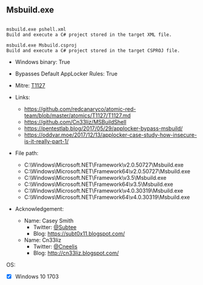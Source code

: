 ## Msbuild.exe
```

msbuild.exe pshell.xml
Build and execute a C# project stored in the target XML file.

msbuild.exe Msbuild.csproj
Build and execute a C# project stored in the target CSPROJ file.
```
* Windows binary: True   
* Bypasses Default AppLocker Rules: True   
* Mitre: [T1127](https://attack.mitre.org/wiki/Technique/T1127)   
   
* Links:   
  * https://github.com/redcanaryco/atomic-red-team/blob/master/atomics/T1127/T1127.md
  * https://github.com/Cn33liz/MSBuildShell
  * https://pentestlab.blog/2017/05/29/applocker-bypass-msbuild/
  * https://oddvar.moe/2017/12/13/applocker-case-study-how-insecure-is-it-really-part-1/
   
* File path:   
  * C:\Windows\Microsoft.NET\Framework\v2.0.50727\Msbuild.exe
  * C:\Windows\Microsoft.NET\Framework64\v2.0.50727\Msbuild.exe
  * C:\Windows\Microsoft.NET\Framework\v3.5\Msbuild.exe
  * C:\Windows\Microsoft.NET\Framework64\v3.5\Msbuild.exe
  * C:\Windows\Microsoft.NET\Framework\v4.0.30319\Msbuild.exe
  * C:\Windows\Microsoft.NET\Framework64\v4.0.30319\Msbuild.exe
   
* Acknowledgement:   
  * Name: Casey Smith
    * Twitter: [@Subtee](https://twitter.com/@Subtee)
    * Blog: https://subt0x11.blogspot.com/
  * Name: Cn33liz
    * Twitter: [@Cneelis](https://twitter.com/@Cneelis)
    * Blog: http://cn33liz.blogspot.com/
   
OS:  
- [x] Windows 10 1703
